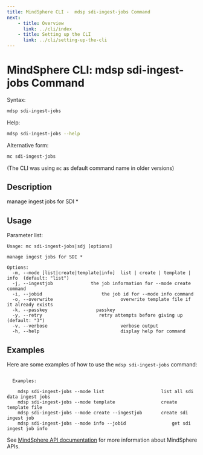 ```yaml
---
title: MindSphere CLI -  mdsp sdi-ingest-jobs Command
next:
    - title: Overview
      link: ../cli/index
    - title: Setting up the CLI
      link: ../cli/setting-up-the-cli
---
```


# MindSphere CLI: mdsp sdi-ingest-jobs Command

Syntax:

```bash
mdsp sdi-ingest-jobs
```

Help:

```bash
mdsp sdi-ingest-jobs --help
```

Alternative form:

```bash
mc sdi-ingest-jobs
```

(The CLI was using `mc` as default command name in older versions)

## Description

manage ingest jobs for SDI *

## Usage

Parameter list:

```text
Usage: mc sdi-ingest-jobs|sdj [options]

manage ingest jobs for SDI *

Options:
  -m, --mode [list|create|template|info]  list | create | template | info  (default: "list")
  -j, --ingestjob              the job information for --mode create command
  -i, --jobid                      the job id for --mode info command
  -o, --overwrite                         overwrite template file if it already exists
  -k, --passkey                  passkey
  -y, --retry                     retry attempts before giving up (default: "3")
  -v, --verbose                           verbose output
  -h, --help                              display help for command

```

## Examples

Here are some examples of how to use the `mdsp sdi-ingest-jobs` command:

```text

  Examples:

    mdsp sdi-ingest-jobs --mode list 					 list all sdi data ingest jobs
    mdsp sdi-ingest-jobs --mode template 				 create template file
    mdsp sdi-ingest-jobs --mode create --ingestjob  	 create sdi ingest job
    mdsp sdi-ingest-jobs --mode info --jobid    			 get sdi ingest job info

```

See [MindSphere API documentation](https://documentation.mindsphere.io/MindSphere/apis/index.html) for more information about MindSphere APIs.